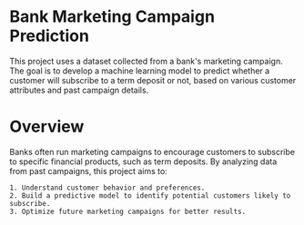 # Bank Marketing Campaign Prediction
This project uses a dataset collected from a bank's marketing campaign. The goal is to develop a machine learning model to predict whether a customer will subscribe to a term deposit or not, based on various customer attributes and past campaign details.

# Overview
Banks often run marketing campaigns to encourage customers to subscribe to specific financial products, such as term deposits. By analyzing data from past campaigns, this project aims to:

    1. Understand customer behavior and preferences.
    2. Build a predictive model to identify potential customers likely to subscribe.
    3. Optimize future marketing campaigns for better results.
